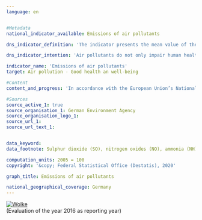 ```yaml
---                   
language: en                   


#Metadata                   
national_indicator_available: Emissions of air pollutants                   

dns_indicator_definition: 'The indicator presents the mean value of the indices of national emissions for the five air pollutants sulphur dioxide (SO<sub>2</sub>), nitrogen oxides (NO<sub>x</sub>), ammonia (NH<sub>3</sub>), volatile organic compounds (NMVOC) and particulate matter (PM<sub>2,5</sub>).<sub> Text from the Indicator Report 2018</sub>'                   

dns_indicator_intention: 'Air pollutants do not only impair human health, but also ecosystems and biodiversity. Therefore, emissions of air pollutants should be reduced by 45&nbsp;% by 2030 compared to 2005. To represent the development of health-relevant as well as ecosystem pollution, German emissions of SO<sub>2</sub>, NO<sub>x</sub>, NH<sub>3</sub>, NMVOC and PM<sub>2,5</sub> have been summarised into a single indicator.<sub> Text from the Indicator Report 2018</sub>'                   

indicator_name: 'Emissions of air pollutants'                   
target: Air pollution - Good health an well-being                   

#Content                    
content_and_progress: 'In accordance with the European Union’s National Emission Ceilings (NEC) Directive negotiated at European level, Germany is required to reduce emissions of individual air pollutants by 2030 as follows: SO<sub>2</sub> by 58&nbsp;%, NO<sub>x</sub> by 65&nbsp;%, NH<sub>3</sub> by 29&nbsp;%, NMVOC by 28&nbsp;% and PM<sub>2,5</sub> by 43&nbsp;%. On this basis, the German Environment Agency calculated an unweighted arithmetic mean of the individual reductions of the above air pollutants as a joint target value. The individual rates of change of the single air pollutants are offset equally against one another. This means that irrespective of the separate reduction targets under the NEC Directive, increasing emissions of individual pollutants can be compensated for in this indicator by reducing the emissions of other pollutants.<br><br>The data are computed annually by the German Environment Agency using various sources. They serve as a basis for the reporting obligation pursuant to the Geneva Convention (CLRTAP) and the NEC Directive. The data are further processed within the context of the Federal Statistical Office’s Environmental-Economic Accounts. As a result, emissions are published according to various production sectors and households along with other emitters.<br><br>Emissions of air pollutants overall fell by 17.5&nbsp;% until 2016 from 2005. The indicator thus moved in the intended direction but will not reach the target for 2030 if the development remains the same. Emissions of individual pollutants changed to varying degrees in the period from 2005 to 2016.<br><br>Emissions of volatile organic compounds (NMVOC), which are primarily due to the industrial use of solvents, were significantly reduced by 20.5&nbsp;% during the specified period. Consequently, the targeted reduction of 28&nbsp;% can be achieved by 2030.<br><br>In the specified period emissions of particulate matter (PM<sub>2,5</sub>) have been reduced by 25.3&nbsp;%. If this annual trend continues, the set reduction target will be reached. At 26.4&nbsp;%, the largest proportion of PM<sub>2,5</sub> emissions originated from households and small consumers and was caused in particular by heat generation in 2016. The transport sector accounted for 24.8&nbsp;% of PM<sub>2,5</sub> emissions in the same year.<br><br>Emissions of nitrogen oxides (NO<sub>x</sub>) were reduced by 22.9&nbsp;% until 2016, hence going in the intended direction. However, the average reduction of the last few years will not be sufficient to achieve the target. In 2016 the main share of nitrogen oxides was emitted mainly by transport and the energy sector.<br><br>Emissions of sulphur dioxide (SO<sub>2</sub>), which are mainly generated in the energy sector, decreased by 24.8&nbsp;% in the specified period. Although these emissions went down as intended, the average reduction achieved in recent years will not be sufficient to achieve the set goal.<br><br>Following a prolonged period of stagnation, emissions of ammonia increased by a total of 6.0&nbsp;% between 2005 and 2016, and therefore contrary to the intended direction. The increase can be attributed primarily to the distribution of residues from the fermentation of fuel crops. According to calculations by the German Environment Agency, 95.0&nbsp;% of all domestic ammonia emissions in 2016 originated from agricultural production, and from livestock farming in particular.<sub> Text from the Indicator Report 2018</sub>'                   

#Sources
source_active_1: true                           
source_organisation_1: German Environment Agency                           
source_organisation_logo_1:                            
source_url_1:                            
source_url_text_1:                            


data_keyword:                    
data_footnote: Sulphur dioxide (SO), nitrogen oxides (NO), ammonia (NH), volatile organic compounds (NMVOC) and particulate matter (PM), 2x 3 ,25 average index of measurements                   

computation_units: 2005 = 100                   
copyright: '&copy; Federal Statistical Office (Destatis), 2020'                   

graph_title: Emissions of air pollutants                   

national_geographical_coverage: Germany                   
---
```

<div>                           
  <div class="my-header">                           
    <a href="https://nachhaltige-entwicklung-deutschland.github.io/open-sdg-site-starter/status/"><img src="https://g205sdgs.github.io/sdg-indicators/public/Wettersymbole/Wolke.png" alt="Wolke" />                           
    </a>                           
  </div>
  <div class="my-header-note">
    <span>(Evaluation of the year 2016 as reporting year)</span>
  </div>                           
</div>